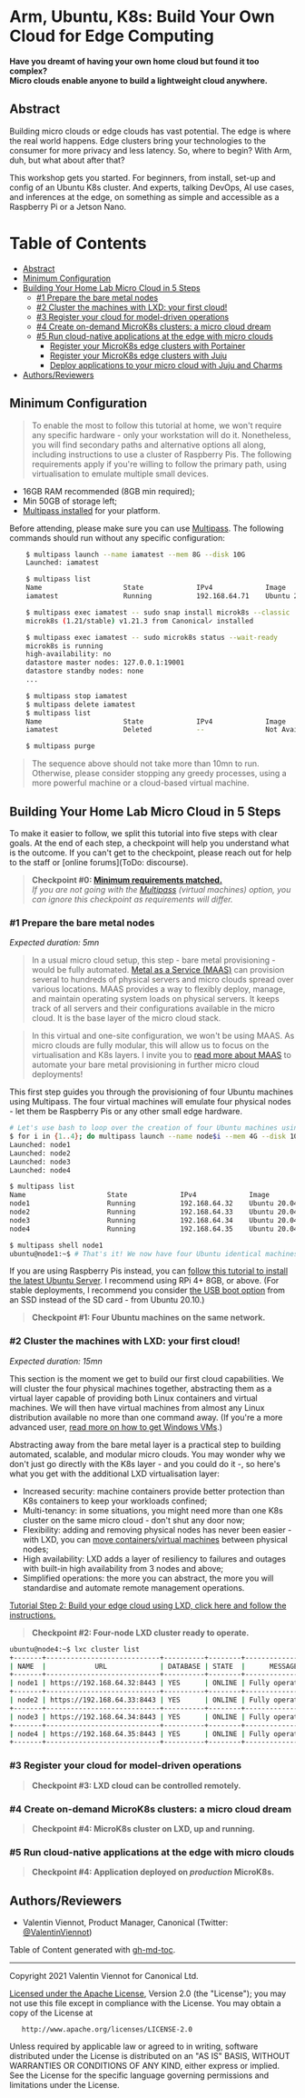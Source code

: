 # Arm, Ubuntu, K8s: Build Your Own Cloud for Edge Computing

**Have you dreamt of having your own home cloud but found it too complex?     
Micro clouds enable anyone to build a lightweight cloud anywhere.**

## Abstract

Building micro clouds or edge clouds has vast potential.
The edge is where the real world happens.
Edge clusters bring your technologies to the consumer for more privacy and less latency.
So, where to begin? With Arm, duh, but what about after that?

This workshop gets you started.
For beginners, from install, set-up and config of an Ubuntu K8s cluster.
And experts, talking DevOps, AI use cases, and inferences at the edge, on something as simple and accessible as a Raspberry Pi or a Jetson Nano.

Table of Contents
=================

   * [Abstract](#abstract)
   * [Minimum Configuration](#minimum-configuration)
   * [Building Your Home Lab Micro Cloud in 5 Steps](#building-your-home-lab-micro-cloud-in-5-steps)
      * [#1 Prepare the bare metal nodes](#1-prepare-the-bare-metal-nodes)
      * [#2 Cluster the machines with LXD: your first cloud!](#2-cluster-the-machines-with-lxd-your-first-cloud)
      * [#3 Register your cloud for model-driven operations](#3-register-your-cloud-for-model-driven-operations)
      * [#4 Create on-demand MicroK8s clusters: a micro cloud dream](#4-create-on-demand-microk8s-clusters-a-micro-cloud-dream)
      * [#5 Run cloud-native applications at the edge with micro clouds](#5-run-cloud-native-applications-at-the-edge-with-micro-clouds)
         * [Register your MicroK8s edge clusters with Portainer](#register-your-microk8s-edge-clusters-with-portainer)
         * [Register your MicroK8s edge clusters with Juju](#register-your-microk8s-edge-clusters-with-juju)
         * [Deploy applications to your micro cloud with Juju and Charms](#deploy-applications-to-your-micro-cloud-with-juju-and-charms)
   * [Authors/Reviewers](#authorsreviewers)

<!-- ToDo: Section about "what are micro clouds" / Goals -->

<!-- ToDo: Insert a diagram here -->

## Minimum Configuration

> To enable the most to follow this tutorial at home, we won't require any specific hardware - only your workstation will do it.
> Nonetheless, you will find secondary paths and alternative options all along, including instructions to use a cluster of Raspberry Pis.
> The following requirements apply if you're willing to follow the primary path, using virtualisation to emulate multiple small devices.

<!-- ToDo: Instructions to use RPis  -->

- 16GB RAM recommended (8GB min required);
- Min 50GB of storage left;
- [Multipass installed](https://multipass.run/) for your platform.

Before attending, please make sure you can use [Multipass](https://multipass.run/). The following commands should run without any specific configuration:

<!-- <details>
    <summary>
Click to expand the instructions.
    </summary> -->

```sh
    $ multipass launch --name iamatest --mem 8G --disk 10G
    Launched: iamatest 

    $ multipass list
    Name                    State             IPv4             Image
    iamatest                Running           192.168.64.71    Ubuntu 20.04 LTS

    $ multipass exec iamatest -- sudo snap install microk8s --classic
    microk8s (1.21/stable) v1.21.3 from Canonical✓ installed

    $ multipass exec iamatest -- sudo microk8s status --wait-ready
    microk8s is running
    high-availability: no
    datastore master nodes: 127.0.0.1:19001
    datastore standby nodes: none
    ...

    $ multipass stop iamatest
    $ multipass delete iamatest
    $ multipass list
    Name                    State             IPv4             Image
    iamatest                Deleted           --               Not Available

    $ multipass purge
```

> The sequence above should not take more than 10mn to run.
> Otherwise, please consider stopping any greedy processes, using a more powerful machine or a cloud-based virtual machine.

<!-- ToDo: test on a cloud virtual machine, and link to a tutorial. -->

<!-- </details> -->


## Building Your Home Lab Micro Cloud in 5 Steps

<!-- 

Options: 
- Virtual machines or Physical devices (RPis)
- Juju or not Juju
- Application 

 -->

To make it easier to follow, we split this tutorial into five steps with clear goals.
At the end of each step, a checkpoint will help you understand what is the outcome.
If you can't get to the checkpoint, please reach out for help to the staff or [online forums](ToDo: discourse).
<!-- ToDo: add proper forums + github issues -->

> **Checkpoint #0: [Minimum requirements matched.](#minimum-configuration)**    
> _If you are not going with the [Multipass](https://multipass.run/) (virtual machines) option, you can ignore this checkpoint as requirements will differ._

### #1 Prepare the bare metal nodes

_Expected duration: 5mn_

<!-- ToDo: refactor the big blocks of text -->

> In a usual micro cloud setup, this step - bare metal provisioning - would be fully automated. [Metal as a Service (MAAS)](https://maas.io/) can provision several to hundreds of physical servers and micro clouds spread over various locations. MAAS provides a way to flexibly deploy, manage, and maintain operating system loads on physical servers. It keeps track of all servers and their configurations available in the micro cloud. It is the base layer of the micro cloud stack.

> In this virtual and one-site configuration, we won't be using MAAS. As micro clouds are fully modular, this will allow us to focus on the virtualisation and K8s layers. I invite you to [read more about MAAS](https://maas.io/tutorials) to automate your bare metal provisioning in further micro cloud deployments!

This first step guides you through the provisioning of four Ubuntu machines using Multipass. The four virtual machines will emulate four physical nodes - let them be Raspberry Pis or any other small edge hardware.

```sh
# Let's use bash to loop over the creation of four Ubuntu machines using Multipass
$ for i in {1..4}; do multipass launch --name node$i --mem 4G --disk 10G; done;
Launched: node1                                                                 
Launched: node2                                                                 
Launched: node3                                                                 
Launched: node4

$ multipass list
Name                    State             IPv4             Image
node1                   Running           192.168.64.32    Ubuntu 20.04 LTS
node2                   Running           192.168.64.33    Ubuntu 20.04 LTS
node3                   Running           192.168.64.34    Ubuntu 20.04 LTS
node4                   Running           192.168.64.35    Ubuntu 20.04 LTS

$ multipass shell node1
ubuntu@node1:~$ # That's it! We now have four Ubuntu identical machines ready-to-go
```

If you are using Raspberry Pis instead, you can [follow this tutorial to install the latest Ubuntu Server](https://ubuntu.com/tutorials/how-to-install-ubuntu-on-your-raspberry-pi#1-overview). I recommend using RPi 4+ 8GB, or above. (For stable deployments, I recommend you consider [the USB boot option](https://ubuntu.com/tutorials/how-to-install-ubuntu-desktop-on-raspberry-pi-4#4-optional-usb-boot) from an SSD instead of the SD card - from Ubuntu 20.10.)

> **Checkpoint #1: Four Ubuntu machines on the same network.**

### #2 Cluster the machines with LXD: your first cloud!

_Expected duration: 15mn_

This section is the moment we get to build our first cloud capabilities. We will cluster the four physical machines together, abstracting them as a virtual layer capable of providing both Linux containers and virtual machines.
We will then have virtual machines from almost any Linux distribution available no more than one command away. (If you're a more advanced user, [read more on how to get Windows VMs](https://github.com/lxc/distrobuilder#repack-windows-iso).)

<!-- ToDo: Add option with the LXD charm and Juju -->

Abstracting away from the bare metal layer is a practical step to building automated, scalable, and modular micro clouds. You may wonder why we don't just go directly with the K8s layer - and you could do it -, so here's what you get with the additional LXD virtualisation layer:

- Increased security: machine containers provide better protection than K8s containers to keep your workloads confined;
- Multi-tenancy: in some situations, you might need more than one K8s cluster on the same micro cloud - don't shut any door now;
- Flexibility: adding and removing physical nodes has never been easier - with LXD, you can [move containers/virtual machines](https://linuxcontainers.org/lxc/manpages/man1/lxc-copy.1.html) between physical nodes;
- High availability: LXD adds a layer of resiliency to failures and outages with built-in high availability from 3 nodes and above;
- Simplified operations: the more you can abstract, the more you will standardise and automate remote management operations.

<!-- ToDo: diagram? inspiration: https://teskalabs.com/blog/building-private-cloud-lxc -->

<!-- ToDo: Options 1 & 2, with and without automation -->
[Tutorial Step 2: Build your edge cloud using LXD, click here and follow the instructions.](./step02-lxd-cloud/README.md)

> **Checkpoint #2: Four-node LXD cluster ready to operate.**

```sh
ubuntu@node4:~$ lxc cluster list
+-------+----------------------------+----------+--------+-------------------+--------------+
| NAME  |            URL             | DATABASE | STATE  |      MESSAGE      | ARCHITECTURE |
+-------+----------------------------+----------+--------+-------------------+--------------+
| node1 | https://192.168.64.32:8443 | YES      | ONLINE | Fully operational | x86_64       |
+-------+----------------------------+----------+--------+-------------------+--------------+
| node2 | https://192.168.64.33:8443 | YES      | ONLINE | Fully operational | x86_64       |
+-------+----------------------------+----------+--------+-------------------+--------------+
| node3 | https://192.168.64.34:8443 | YES      | ONLINE | Fully operational | x86_64       |
+-------+----------------------------+----------+--------+-------------------+--------------+
| node4 | https://192.168.64.35:8443 | YES      | ONLINE | Fully operational | x86_64       |
+-------+----------------------------+----------+--------+-------------------+--------------+
```

### #3 Register your cloud for model-driven operations

<!-- Optional (if not going for Juju) -->

<!-- ToDo: Summary of the section's goals and outcomes -->

> **Checkpoint #3: LXD cloud can be controlled remotely.**

### #4 Create on-demand MicroK8s clusters: a micro cloud dream

<!-- ToDo: Summary of the section's goals and outcomes -->

> **Checkpoint #4: MicroK8s cluster on LXD, up and running.**

### #5 Run cloud-native applications at the edge with micro clouds

<!-- Bonus -->

<!-- ToDo: Summary of the section's goals and outcomes -->

> **Checkpoint #4: Application deployed on *production* MicroK8s.**

<!-- ToDo: find a better application use case for the micro cloud scenario. -->

<!-- Ideas for later: add distributed storage, add MAAS, add networking -->

## Authors/Reviewers

- Valentin Viennot, Product Manager, Canonical (Twitter: [@ValentinViennot](https://twitter.com/valentinviennot))
<!-- ToDo: get relevant reviews from the different product teams involved. -->

<!-- ToDo: validate license terms -->

Table of Content generated with [gh-md-toc](https://github.com/ekalinin/github-markdown-toc).

---

 Copyright 2021 Valentin Viennot for Canonical Ltd.

   [Licensed under the Apache License](./LICENSE), Version 2.0 (the "License");
   you may not use this file except in compliance with the License.
   You may obtain a copy of the License at

       http://www.apache.org/licenses/LICENSE-2.0

   Unless required by applicable law or agreed to in writing, software
   distributed under the License is distributed on an "AS IS" BASIS,
   WITHOUT WARRANTIES OR CONDITIONS OF ANY KIND, either express or implied.
   See the License for the specific language governing permissions and
   limitations under the License.
